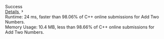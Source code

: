 <div class="container__nthg"><div class="result__23wN"><div class="success__3Ai7">Success</div><a class="detail__1Ye5" href="/submissions/detail/228880891/" target="_blank">Details <svg viewBox="0 0 24 24" width="1em" height="1em" class="icon__3Su4"><path fill-rule="evenodd" d="M10 6L8.59 7.41 13.17 12l-4.58 4.59L10 18l6-6z"></path></svg></a></div><div class="info__2oQ9"><span>Runtime:&nbsp;<span class="data__HC-i">24 ms</span><span>, faster than <span class="data__HC-i">98.06%</span> of C++ online submissions for Add Two Numbers.</span></span></div><div class="info__2oQ9"><span>Memory Usage:&nbsp;<span class="data__HC-i">10.4 MB</span><span>, less than <span class="data__HC-i">98.66%</span> of C++ online submissions for Add Two Numbers.</span></span></div></div>